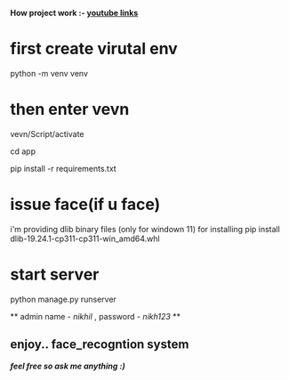 **How project work :- [youtube links](https://youtu.be/ZQdNEomgqmw?si=wwbeLx559NY6Dy49)**

# first create virutal env

python -m venv venv

# then enter vevn

vevn/Script/activate

cd app

pip install -r requirements.txt

# issue face(if u face)
 i'm providing dlib binary files (only for windown 11)
 for installing 
 pip install dlib-19.24.1-cp311-cp311-win_amd64.whl

# start server

python manage.py runserver

** admin name - _nikhil_ ,
password - _nikh123_ **

## enjoy.. face_recogntion system
***feel free so ask me anything :)***
